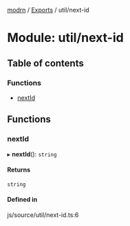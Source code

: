 [modrn](../README.md) / [Exports](../modules.md) / util/next-id

# Module: util/next-id

## Table of contents

### Functions

- [nextId](util_next_id.md#nextid)

## Functions

### nextId

▸ **nextId**(): `string`

#### Returns

`string`

#### Defined in

js/source/util/next-id.ts:6
